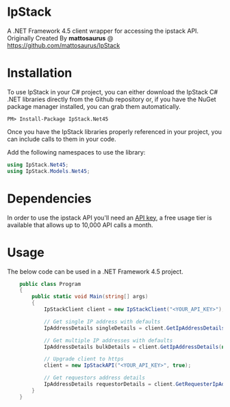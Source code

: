 # IpStack
A .NET Framework 4.5 client wrapper for accessing the ipstack API.
Originally Created By **mattosaurus** @ https://github.com/mattosaurus/IpStack

# Installation
To use IpStack in your C# project, you can either download the IpStack C# .NET libraries directly from the Github repository or, if you have the NuGet package manager installed, you can grab them automatically.

```
PM> Install-Package IpStack.Net45
```
Once you have the IpStack libraries properly referenced in your project, you can include calls to them in your code.

Add the following namespaces to use the library:

```C#
using IpStack.Net45;
using IpStack.Models.Net45;
```
# Dependencies
In order to use the ipstack API you'll need an [API key](https://ipstack.com/product), a free usage tier is available that allows up to 10,000 API calls a month.

# Usage
The below code can be used in a .NET Framework 4.5 project.

```C#
    public class Program
    {
        public static void Main(string[] args)
        {
            IpStackClient client = new IpStackClient("<YOUR_API_KEY>");

            // Get single IP address with defaults
            IpAddressDetails singleDetails = client.GetIpAddressDetails("134.201.250.155");

            // Get multiple IP addresses with defaults
            IpAddressDetails bulkDetails = client.GetIpAddressDetails(new List<string>() { "134.201.250.155", "72.229.28.185", "110.174.165.78" });

            // Upgrade client to https
            client = new IpStackAPI("<YOUR_API_KEY>", true);

            // Get requestors address details
            IpAddressDetails requestorDetails = client.GetRequesterIpAddressDetails();
        }
    }
```
